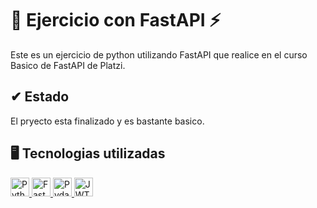 # 🐍 Ejercicio con FastAPI ⚡

Este es un ejercicio de python utilizando FastAPI que realice en el curso Basico de FastAPI de Platzi.

## ✔ Estado

El pryecto esta finalizado y es bastante basico.

## 🖥 Tecnologias utilizadas

<p align="left">
   <a href="https://www.python.org/">
    <img src="https://www.vectorlogo.zone/logos/python/python-icon.svg" alt="Python" height="30" width="30">
   </a>

   <a href="https://fastapi.tiangolo.com/">
    <img src="https://vectorwiki.com/images/i0tvc__fastapi.svg" alt="FastAPI" height=" 30" width="30">
   </a>

   <a href="https://docs.pydantic.dev/">
    <img src="https://avatars.githubusercontent.com/u/110818415?s=280&v=4" alt="Pydantic" height=" 30" width="30">
   </a>
    
   <a href="https://jwt.io/">
    <img alt="JWT" src="https://miro.medium.com/max/480/1*qMC7g40mcQmeI3r-hMjY8Q.png" height="30" width="30">
   </a>
  </p>
